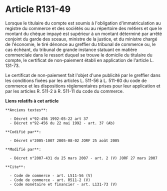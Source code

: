 # Article R131-49

Lorsque le titulaire du compte est soumis à l'obligation d'immatriculation au registre du commerce et des sociétés ou au
répertoire des métiers et que le montant du chèque impayé est supérieur à un montant déterminé par arrêté conjoint du garde
des sceaux, ministre de la justice, et du ministre chargé de l'économie, le tiré dénonce au greffier du tribunal de commerce
ou, le cas échéant, du tribunal de grande instance statuant en matière commerciale dans le ressort duquel se trouve le
domicile du titulaire du compte, le certificat de non-paiement établi en application de l'article L. 131-73. 

Le certificat de non-paiement fait l'objet d'une publicité par le greffier dans les conditions fixées par les articles L.
511-56 à L. 511-60 du code de commerce et les dispositions réglementaires prises pour leur application et par les articles R.
511-2 à R. 511-11 du code du commerce.

**Liens relatifs à cet article**

	**Anciens textes**:

	  - Décret n°92-456 1992-05-22 art 37
	  - Décret n°92-456 du 22 mai 1992 - art. 37 (Ab)

	**Codifié par**:

	  - Décret n°2005-1007 2005-08-02 JORF 25 août 2005

	**Modifié par**:

	  - Décret n°2007-431 du 25 mars 2007 - art. 2 (V) JORF 27 mars 2007

	**Cite**:

	  - Code de commerce - art. L511-56 (V)
	  - Code de commerce - art. R511-2 (V)
	  - Code monétaire et financier - art. L131-73 (V)
